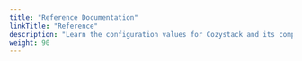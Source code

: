 ```yaml
---
title: "Reference Documentation"
linkTitle: "Reference"
description: "Learn the configuration values for Cozystack and its components."
weight: 90
---
```

